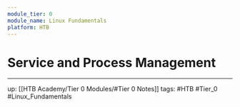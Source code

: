 ```yaml
---
module_tier: 0
module_name: Linux Fundamentals
platform: HTB
---
```

# Service and Process Management
---

up: [[HTB Academy/Tier 0 Modules/#Tier  0 Notes]]
tags: #HTB #Tier_0 #Linux_Fundamentals 